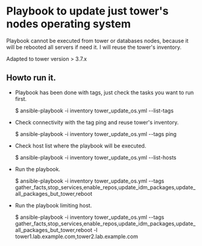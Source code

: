 # Playbook to update just tower's nodes operating system

Playbook cannot be executed from tower or databases nodes, because it will be rebooted all servers if need it. I will reuse the tower's inventory.

Adapted to tower version > 3.7.x

## Howto run it.

* Playbook has been done with tags, just check the tasks you want to run first.

  $ ansible-playbook -i inventory tower_update_os.yml --list-tags

* Check connectivity with the tag ping and reuse tower's inventory.

  $ ansible-playbook -i inventory tower_update_os.yml --tags ping

* Check host list where the playbook will be executed.

  $ ansible-playbook -i inventory tower_update_os.yml --list-hosts

* Run the playbook.

  $ ansible-playbook -i inventory tower_update_os.yml --tags gather_facts,stop_services,enable_repos,update_idm_packages,update_all_packages_but_tower,reboot

* Run the playbook limiting host.

  $ ansible-playbook -i inventory tower_update_os.yml --tags gather_facts,stop_services,enable_repos,update_idm_packages,update_all_packages_but_tower,reboot -l tower1.lab.example.com,tower2.lab.example.com
